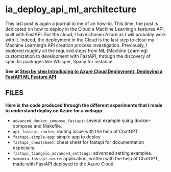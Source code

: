 # ia_deploy_api_ml_architecture


This last post is again a journal to me of an how-to. This time, the post is dedicated on how to deploy in the Cloud a Machine Learning’s features API, built with FastAPI. For the cloud, I have chosen Azure as I will probably work with it. Indeed, the deployment in the Cloud is the last step to close my Machine Learning’s API creation process investigation. Previously, I explored roughly all the required steps from ML (Machine Learning) customization to development with FastAPI, through the discovery of specific packages like Whisper, Spacy for instance.


**See at [Step by step Introducing to Azure Cloud Deployment: Deploying a FastAPI ML Feature API](https://flaven.fr/2023/10/step-by-step-introducing-to-azure-cloud-deployment-deploying-a-fastapi-ml-feature-api/)**

## FILES

**Here is the code produced through the different experiments that I made to understand deploy on Azure for a webapp.**


- `advanced_docker_compose_fastapi`: several example suing docker-compose and Makefile.
- `api_fastapi_routes`: routing issue with the help of ChatGPT
- `fastapi-simple-app`: simple app to deploy
- `fastapi_cheatsheet`: cheat sheet for fastapi for documentation especially.
- `fastapi_tiangolo_advanced_settings`: advanced setting examples.
- `mamamia-fastapi-azure`: application, written with the help of ChatGPT, made with FastAPI deployed to the Azure Cloud.

